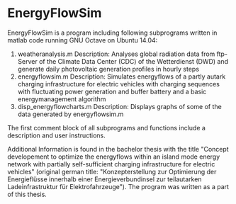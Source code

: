 # EnergyFlowSim
EnergyFlowSim is a program including following subprograms written in matlab code running GNU Octave on Ubuntu 14.04:

1) weatheranalysis.m    	Description: Analyses global radiation data from ftp-Server of the Climate Data Center (CDC) of 
				the Wetterdienst (DWD) and generate daily photovoltaic generation profiles in hourly steps
2) energyflowsim.m      	Description: Simulates energyflows of a partly autark charging infrastructure for electric vehicles 
				with charging sequences with fluctuating power generation and buffer battery and a basic 
	                        energymanagement algorithm
3) disp_energyflowcharts.m 	Description: Displays graphs of some of the data generated by energyflowsim.m

The first comment block of all subprograms and functions include a description and user instructions.

Additional Information is found in the bachelor thesis with the title "Concept developement to optimize the energyflows within an 
island mode energy network with partially self-sufficient charging infrastructure for electric vehicles" (original german title:
"Konzepterstellung zur Optimierung der Energieflüsse innerhalb einer Energieverbundinsel zur teilautarken Ladeinfrastruktur für 
Elektrofahrzeuge"). The program was written as a part of this thesis. 


